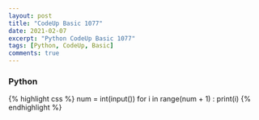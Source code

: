 ```yaml
---
layout: post
title: "CodeUp Basic 1077"
date: 2021-02-07
excerpt: "Python CodeUp Basic 1077"
tags: [Python, CodeUp, Basic]
comments: true
---
```


### Python
{% highlight css %}
num = int(input())
for i in range(num + 1) :
    print(i)
{% endhighlight %}